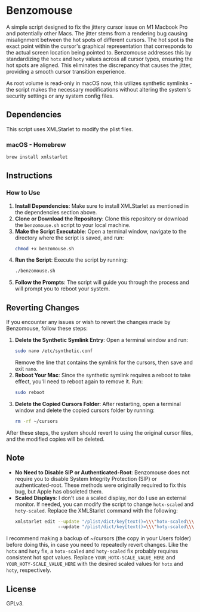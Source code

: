 # Benzomouse
A simple script designed to fix the jittery cursor issue on M1 Macbook Pro and potentially other Macs. The jitter stems from a rendering bug causing misalignment between the hot spots of different cursors. The hot spot is the exact point within the cursor's graphical representation that corresponds to the actual screen location being pointed to. Benzomouse addresses this by standardizing the `hotx` and `hoty` values across all cursor types, ensuring the hot spots are aligned. This eliminates the discrepancy that causes the jitter, providing a smooth cursor transition experience.

As root volume is read-only in macOS now, this utilizes synthetic symlinks - the script makes the necessary modifications without altering the system's security settings or any system config files.

## Dependencies

This script uses XMLStarlet to modify the plist files.

### macOS - Homebrew

```bash
brew install xmlstarlet
```

## Instructions

### How to Use

1. **Install Dependencies**: Make sure to install XMLStarlet as mentioned in the dependencies section above.
2. **Clone or Download the Repository**: Clone this repository or download the `benzomouse.sh` script to your local machine.
3. **Make the Script Executable**: Open a terminal window, navigate to the directory where the script is saved, and run:
   ```bash
   chmod +x benzomouse.sh
   ```
4. **Run the Script**: Execute the script by running:
   ```bash
   ./benzomouse.sh
   ```
5. **Follow the Prompts**: The script will guide you through the process and will prompt you to reboot your system.

## Reverting Changes

If you encounter any issues or wish to revert the changes made by Benzomouse, follow these steps:

1. **Delete the Synthetic Symlink Entry**:
   Open a terminal window and run:
   ```bash
   sudo nano /etc/synthetic.conf
   ```
   Remove the line that contains the symlink for the cursors, then save and exit `nano`.
2. **Reboot Your Mac**:
   Since the synthetic symlink requires a reboot to take effect, you'll need to reboot again to remove it. Run:
   ```bash
   sudo reboot
   ```
3. **Delete the Copied Cursors Folder**:
   After restarting, open a terminal window and delete the copied cursors folder by running:
   ```bash
   rm -rf ~/cursors
   ```
After these steps, the system should revert to using the original cursor files, and the modified copies will be deleted.

## Note

- **No Need to Disable SIP or Authenticated-Root**: Benzomouse does not require you to disable System Integrity Protection (SIP) or authenticated-root. These methods were originally required to fix this bug, but Apple has obsoleted them.
- **Scaled Displays**: I don't use a scaled display, nor do I use an external monitor. If needed, you can modify the script to change `hotx-scaled` and `hoty-scaled`. Replace the XMLStarlet command with the following:
   ```bash
   xmlstarlet edit --update "/plist/dict/key[text()=\\\"hotx-scaled\\\"]/following-sibling::*[1]" --value "YOUR_HOTX-SCALE_VALUE_HERE" \\
                   --update "/plist/dict/key[text()=\\\"hoty-scaled\\\"]/following-sibling::*[1]" --value "YOUR_HOTY-SCALE_VALUE_HERE" -L "{}"
   ```
I recommend making a backup of ~/cursors (the copy in your Users folder) before doing this, in case you need to repeatedly revert changes. Like the `hotx` and `hoty` fix, a `hotx-scaled` and `hoty-scaled` fix probably requires consistent hot spot values. Replace `YOUR_HOTX-SCALE_VALUE_HERE` and `YOUR_HOTY-SCALE_VALUE_HERE` with the desired scaled values for `hotx` and `hoty`, respectively.


## License

GPLv3.
